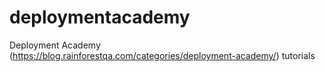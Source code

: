 deploymentacademy
=================

Deployment Academy (https://blog.rainforestqa.com/categories/deployment-academy/) tutorials

